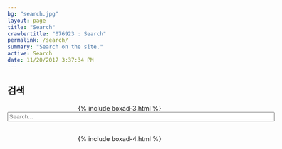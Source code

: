 ```yaml
---
bg: "search.jpg"
layout: page
title: "Search"
crawlertitle: "076923 : Search"
permalink: /search/
summary: "Search on the site."
active: Search
date: 11/20/2017 3:37:34 PM 
---
```


## 검색 ##

<center>
    {% include boxad-3.html %}
    <br>
</center>

<div id="search-container">
<center>
<input type="text" id="search-input" placeholder="Search..." style="width:600px;">
</center>
<ul id="results-container"></ul>
</div>

<!-- Script pointing to jekyll-search.js -->
<script src="{{site.baseurl}}/dest/jekyll-search.js" type="text/javascript"></script>


<script type="text/javascript">
      SimpleJekyllSearch({
        searchInput: document.getElementById('search-input'),
        resultsContainer: document.getElementById('results-container'),
        json: '{{ site.baseurl }}/search2.json',
        searchResultTemplate: '<li><a href="{url}" title="{desc}">{title}</a></li>',
        noResultsText: '검색결과가 없습니다.',
        limit: 10,
        fuzzy: false,
        exclude: ['Welcome']
      })
</script>

<center>
    <br>
    {% include boxad-4.html %}
</center>
